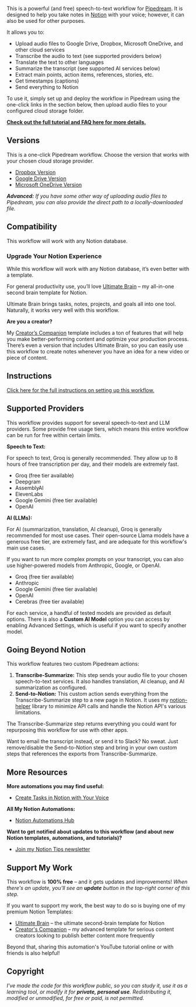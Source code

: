 This is a powerful (and free) speech-to-text workflow for [Pipedream](https://thomasjfrank.com/pipedream/). It is designed to help you take notes in [Notion](https://thomasjfrank.com/usenotion/) with your voice; however, it can also be used for other purposes.

It allows you to:

- Upload audio files to Google Drive, Dropbox, Microsoft OneDrive, and other cloud services
- Transcribe the audio to text (see supported providers below)
- Translate the text to other languages
- Summarize the transcript (see supported AI services below)
- Extract main points, action items, references, stories, etc.
- Get timestamps (captions)
- Send everything to Notion

To use it, simply set up and deploy the workflow in Pipedream using the one-click links in the section below, then upload audio files to your configured cloud storage folder.

**[Check out the full tutorial and FAQ here for more details.](https://thomasjfrank.com/how-to-transcribe-audio-to-text-with-chatgpt-and-notion/)**

## Versions

This is a one-click Pipedream workflow. Choose the version that works with your chosen cloud storage provider.

* [Dropbox Version](https://thomasjfrank.com/pipedream-notion-voice-notes-dropbox/)
* [Google Drive Version](https://thomasjfrank.com/pipedream-notion-voice-notes-gdrive/)
* [Microsoft OneDrive Version](https://thomasjfrank.com/pipedream-notion-voice-notes-onedrive/)

***Advanced:** If you have some other way of uploading audio files to Pipedream, you can also provide the direct path to a locally-downloaded file.*

## Compatibility

This workflow will work with any Notion database.

### Upgrade Your Notion Experience

While this workflow will work with any Notion database, it’s even better with a template.

For general productivity use, you’ll love [Ultimate Brain](https://thomasjfrank.com/brain/) – my all-in-one second brain template for Notion. 

Ultimate Brain brings tasks, notes, projects, and goals all into one tool. Naturally, it works very well with this workflow.

**Are you a creator?**

My [Creator’s Companion](https://thomasjfrank.com/creators-companion/) template includes a ton of features that will help you make better-performing content and optimize your production process. There’s even a version that includes Ultimate Brain, so you can easily use this workflow to create notes whenever you have an idea for a new video or piece of content.

## Instructions

[Click here for the full instructions on setting up this workflow.](https://thomasjfrank.com/how-to-transcribe-audio-to-text-with-chatgpt-and-notion/)

## Supported Providers

This workflow provides support for several speech-to-text and LLM providers. Some provide free usage tiers, which means this entire workflow can be run for free within certain limits.

**Speech to Text:**

For speech to text, Groq is generally recommended. They allow up to 8 hours of free transcription per day, and their models are extremely fast.

- Groq (free tier available)
- Deepgram
- AssemblyAI
- ElevenLabs
- Google Gemini (free tier available)
- OpenAI

**AI (LLMs):**

For AI (summarization, translation, AI cleanup), Groq is generally recommended for most use cases. Their open-source Llama models have a generous free tier, are extremely fast, and are adequate for this workflow's main use cases.

If you want to run more complex prompts on your transcript, you can also use higher-powered models from Anthropic, Google, or OpenAI.

- Groq (free tier available)
- Anthropic
- Google Gemini (free tier available)
- OpenAI
- Cerebras (free tier available)

For each service, a handful of tested models are provided as default options. There is also a **Custom AI Model** option you can access by enabling Advanced Settings, which is useful if you want to specify another model.

## Going Beyond Notion

This workflow features two custom Pipedream actions:

1. **Transcribe-Summarize:** This step sends your audio file to your chosen speech-to-text services. It also handles translation, AI cleanup, and AI summarization as configured.
2. **Send-to-Notion:** This custom action sends everything from the Transcribe-Summarize step to a new page in Notion. It uses my [notion-helper](https://github.com/TomFrankly/notion-helper) library to minimize API calls and handle the Notion API's various limitations.

The Transcribe-Summarize step returns everything you could want for repurposing this workflow for use with other apps.

Want to email the transcript instead, or send it to Slack? No sweat. Just remove/disable the Send-to-Notion step and bring in your own custom steps that references the exports from Transcribe-Summarize.

## More Resources

**More automations you may find useful:**

* [Create Tasks in Notion with Your Voice](https://thomasjfrank.com/notion-chatgpt-voice-tasks/)

**All My Notion Automations:**

* [Notion Automations Hub](https://thomasjfrank.com/notion-automations/)

**Want to get notified about updates to this workflow (and about new Notion templates, automations, and tutorials)?**

* [Join my Notion Tips newsletter](https://thomasjfrank.com/fundamentals/#get-the-newsletter)

## Support My Work

This workflow is **100% free** – and it gets updates and improvements! *When there's an update, you'll see an **update** button in the top-right corner of this step.*

If you want to support my work, the best way to do so is buying one of my premium Notion Templates:

* [Ultimate Brain](https://thomasjfrank.com/brain/) – the ultimate second-brain template for Notion
* [Creator's Companion](https://thomasjfrank.com/creators-companion/) – my advanced template for serious content creators looking to publish better content more frequently

Beyond that, sharing this automation's YouTube tutorial online or with friends is also helpful!

## Copyright

*I've made the code for this workflow public, so you can study it, use it as a learning tool, or modify it for **private, personal use**. Redistributing it, modified or unmodified, for free or paid, is not permitted.*